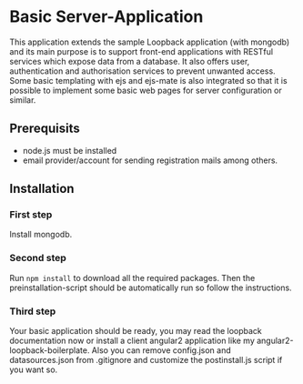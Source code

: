 # Basic Server-Application
This application extends the sample Loopback application (with mongodb) and its main purpose is to
support front-end applications with RESTful services which expose data from a database.
It also offers user, authentication and authorisation services to prevent
unwanted access.
Some basic templating with ejs and ejs-mate is also integrated so that it is
possible to implement some basic web pages for server configuration or similar.

## Prerequisits
* node.js must be installed
* email provider/account for sending registration mails among others.

## Installation
### First step
Install mongodb.

### Second step
Run `npm install` to download all the required packages.
Then the preinstallation-script should be automatically run so follow the instructions.

### Third step
Your basic application should be ready, you may read the loopback documentation now
or install a client angular2 application like my angular2-loopback-boilerplate.
Also you can remove config.json and datasources.json from .gitignore and customize the postinstall.js script if you want so.
